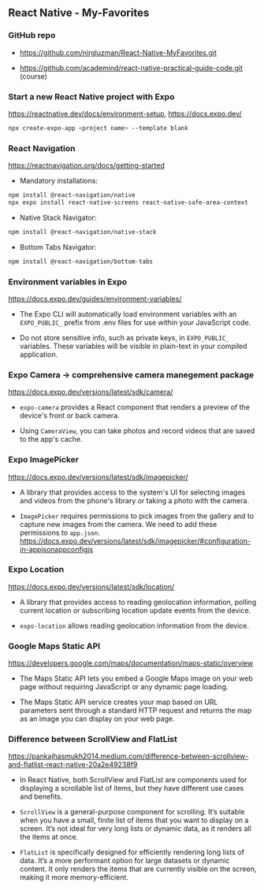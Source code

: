 ## React Native - My-Favorites

### GitHub repo

- https://github.com/nirgluzman/React-Native-MyFavorites.git

- https://github.com/academind/react-native-practical-guide-code.git (course)

### Start a new React Native project with Expo

https://reactnative.dev/docs/environment-setup, https://docs.expo.dev/

```bash
npx create-expo-app <project name> --template blank
```

### React Navigation

https://reactnavigation.org/docs/getting-started

- Mandatory installations:

```bash
npm install @react-navigation/native
npx expo install react-native-screens react-native-safe-area-context
```

- Native Stack Navigator:

```bash
npm install @react-navigation/native-stack
```

- Bottom Tabs Navigator:

```bash
npm install @react-navigation/bottom-tabs
```

### Environment variables in Expo

https://docs.expo.dev/guides/environment-variables/

- The Expo CLI will automatically load environment variables with an `EXPO_PUBLIC_` prefix from .env
  files for use within your JavaScript code.

- Do not store sensitive info, such as private keys, in `EXPO_PUBLIC_` variables. These variables
  will be visible in plain-text in your compiled application.

### Expo Camera -> comprehensive camera manegement package

https://docs.expo.dev/versions/latest/sdk/camera/

- `expo-camera` provides a React component that renders a preview of the device's front or back
  camera.

- Using `CameraView`, you can take photos and record videos that are saved to the app's cache.

### Expo ImagePicker

https://docs.expo.dev/versions/latest/sdk/imagepicker/

- A library that provides access to the system's UI for selecting images and videos from the phone's
  library or taking a photo with the camera.

- `ImagePicker` requires permissions to pick images from the gallery and to capture new images from
  the camera. We need to add these permissions to `app.json`.
  https://docs.expo.dev/versions/latest/sdk/imagepicker/#configuration-in-appjsonappconfigjs

### Expo Location

https://docs.expo.dev/versions/latest/sdk/location/

- A library that provides access to reading geolocation information, polling current location or
  subscribing location update events from the device.

- `expo-location` allows reading geolocation information from the device.

### Google Maps Static API

https://developers.google.com/maps/documentation/maps-static/overview

- The Maps Static API lets you embed a Google Maps image on your web page without requiring
  JavaScript or any dynamic page loading.

- The Maps Static API service creates your map based on URL parameters sent through a standard HTTP
  request and returns the map as an image you can display on your web page.

### Difference between ScrollView and FlatList

https://pankajhasmukh2014.medium.com/difference-between-scrollview-and-flatlist-react-native-20a2e49238f9

- In React Native, both ScrollView and FlatList are components used for displaying a scrollable list
  of items, but they have different use cases and benefits.

- `ScrollView` is a general-purpose component for scrolling. It’s suitable when you have a small,
  finite list of items that you want to display on a screen. It’s not ideal for very long lists or
  dynamic data, as it renders all the items at once.

- `FlatList` is specifically designed for efficiently rendering long lists of data. It’s a more
  performant option for large datasets or dynamic content. It only renders the items that are
  currently visible on the screen, making it more memory-efficient.

